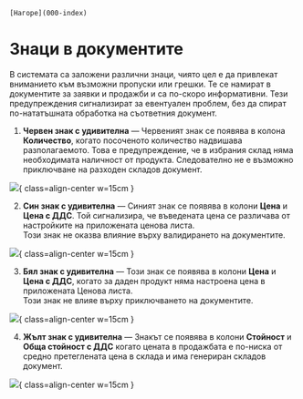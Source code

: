 ```{only} html
[Нагоре](000-index)
```

# **Знаци в документите**

В системата са заложени различни знаци, чиято цел е да привлекат вниманието към възможни пропуски или грешки. Те се намират в документите за заявки и продажби и са по-скоро информативни. Тези предупреждения сигнализират за евентуален проблем, без да спират по-нататъшната обработка на съответния документ.  

1) **Червен знак с удивителна** — Червеният знак се появява в колона **Количество**, когато посоченото количество надвишава разполагаемото. Това е предупреждение, че в избрания склад няма необходимата наличност от продукта. Следователно не е възможно приключване на разходен складов документ.

![](909-clues1.png){ class=align-center w=15cm }

2) **Син знак с удивителна** — Синият знак се появява в колони **Цена** и **Цена с ДДС**. Той сигнализира, че въведената цена се различава от настройките на приложената ценова листа.  
Този знак не оказва влияние върху валидирането на документите.  

![](909-clues2.png){ class=align-center w=15cm }

3) **Бял знак с удивителна** — Този знак се появява в колони **Цена** и **Цена с ДДС**, когато за даден продукт няма настроена цена в приложената Ценова листа.  
Този знак не влияе върху приключването на документите.  

![](909-clues3.png){ class=align-center w=15cm }

4) **Жълт знак с удивителна** — Знакът се появява в колони **Стойност** и **Обща стойност с ДДС** когато цената в продажбата е по-ниска от средно претеглената цена в склада и има генериран складов документ.   

![](909-clues4.png){ class=align-center w=15cm }
